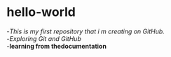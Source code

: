 # hello-world
-<i>This is my first repository that i m creating on GitHub.<br></i>
-<i>Exploring Git and GitHub <br> </i>
-<b>learning from thedocumentation</b> 
